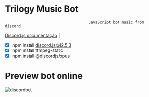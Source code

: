 # Trilogy Music Bot
                                          JavaScript bot music from discord

[Discord.js documentação](https://discord.js.org/#/docs/main/stable/general/welcome) | 

- [x] npm install discord.js@12.5.3
- [x] npm install ffmpeg-static
- [x] npm install @discordjs/opus

# Preview bot online

![discordbot](https://user-images.githubusercontent.com/65917790/138998741-a83f489a-0581-4302-849e-79c3f2640fb3.png)

